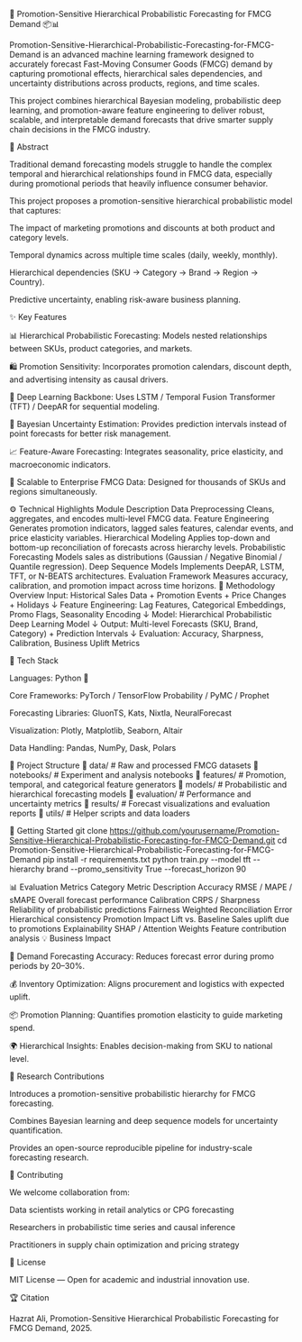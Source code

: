 🧠 Promotion-Sensitive Hierarchical Probabilistic Forecasting for FMCG Demand 📦📊

Promotion-Sensitive-Hierarchical-Probabilistic-Forecasting-for-FMCG-Demand is an advanced machine learning framework designed to accurately forecast Fast-Moving Consumer Goods (FMCG) demand by capturing promotional effects, hierarchical sales dependencies, and uncertainty distributions across products, regions, and time scales.

This project combines hierarchical Bayesian modeling, probabilistic deep learning, and promotion-aware feature engineering to deliver robust, scalable, and interpretable demand forecasts that drive smarter supply chain decisions in the FMCG industry.

🧩 Abstract

Traditional demand forecasting models struggle to handle the complex temporal and hierarchical relationships found in FMCG data, especially during promotional periods that heavily influence consumer behavior.

This project proposes a promotion-sensitive hierarchical probabilistic model that captures:

The impact of marketing promotions and discounts at both product and category levels.

Temporal dynamics across multiple time scales (daily, weekly, monthly).

Hierarchical dependencies (SKU → Category → Brand → Region → Country).

Predictive uncertainty, enabling risk-aware business planning.

✨ Key Features

📊 Hierarchical Probabilistic Forecasting: Models nested relationships between SKUs, product categories, and markets.

🛍️ Promotion Sensitivity: Incorporates promotion calendars, discount depth, and advertising intensity as causal drivers.

🧠 Deep Learning Backbone: Uses LSTM / Temporal Fusion Transformer (TFT) / DeepAR for sequential modeling.

🔮 Bayesian Uncertainty Estimation: Provides prediction intervals instead of point forecasts for better risk management.

📈 Feature-Aware Forecasting: Integrates seasonality, price elasticity, and macroeconomic indicators.

🧰 Scalable to Enterprise FMCG Data: Designed for thousands of SKUs and regions simultaneously.

⚙️ Technical Highlights
Module	Description
Data Preprocessing	Cleans, aggregates, and encodes multi-level FMCG data.
Feature Engineering	Generates promotion indicators, lagged sales features, calendar events, and price elasticity variables.
Hierarchical Modeling	Applies top-down and bottom-up reconciliation of forecasts across hierarchy levels.
Probabilistic Forecasting	Models sales as distributions (Gaussian / Negative Binomial / Quantile regression).
Deep Sequence Models	Implements DeepAR, LSTM, TFT, or N-BEATS architectures.
Evaluation Framework	Measures accuracy, calibration, and promotion impact across time horizons.
🧮 Methodology Overview
Input:
  Historical Sales Data + Promotion Events + Price Changes + Holidays
↓
Feature Engineering:
  Lag Features, Categorical Embeddings, Promo Flags, Seasonality Encoding
↓
Model:
  Hierarchical Probabilistic Deep Learning Model
↓
Output:
  Multi-level Forecasts (SKU, Brand, Category) + Prediction Intervals
↓
Evaluation:
  Accuracy, Sharpness, Calibration, Business Uplift Metrics

🧰 Tech Stack

Languages: Python 🐍

Core Frameworks: PyTorch / TensorFlow Probability / PyMC / Prophet

Forecasting Libraries: GluonTS, Kats, Nixtla, NeuralForecast

Visualization: Plotly, Matplotlib, Seaborn, Altair

Data Handling: Pandas, NumPy, Dask, Polars

📁 Project Structure
📁 data/                      # Raw and processed FMCG datasets
📁 notebooks/                 # Experiment and analysis notebooks
📁 features/                  # Promotion, temporal, and categorical feature generators
📁 models/                    # Probabilistic and hierarchical forecasting models
📁 evaluation/                # Performance and uncertainty metrics
📁 results/                   # Forecast visualizations and evaluation reports
📁 utils/                     # Helper scripts and data loaders

🚀 Getting Started
git clone https://github.com/yourusername/Promotion-Sensitive-Hierarchical-Probabilistic-Forecasting-for-FMCG-Demand.git
cd Promotion-Sensitive-Hierarchical-Probabilistic-Forecasting-for-FMCG-Demand
pip install -r requirements.txt
python train.py --model tft --hierarchy brand --promo_sensitivity True --forecast_horizon 90

📊 Evaluation Metrics
Category	Metric	Description
Accuracy	RMSE / MAPE / sMAPE	Overall forecast performance
Calibration	CRPS / Sharpness	Reliability of probabilistic predictions
Fairness	Weighted Reconciliation Error	Hierarchical consistency
Promotion Impact	Lift vs. Baseline	Sales uplift due to promotions
Explainability	SHAP / Attention Weights	Feature contribution analysis
💡 Business Impact

🏪 Demand Forecasting Accuracy: Reduces forecast error during promo periods by 20–30%.

💰 Inventory Optimization: Aligns procurement and logistics with expected uplift.

📦 Promotion Planning: Quantifies promotion elasticity to guide marketing spend.

🌍 Hierarchical Insights: Enables decision-making from SKU to national level.

🧠 Research Contributions

Introduces a promotion-sensitive probabilistic hierarchy for FMCG forecasting.

Combines Bayesian learning and deep sequence models for uncertainty quantification.

Provides an open-source reproducible pipeline for industry-scale forecasting research.

🤝 Contributing

We welcome collaboration from:

Data scientists working in retail analytics or CPG forecasting

Researchers in probabilistic time series and causal inference

Practitioners in supply chain optimization and pricing strategy

📜 License

MIT License — Open for academic and industrial innovation use.

🏆 Citation

Hazrat Ali, Promotion-Sensitive Hierarchical Probabilistic Forecasting for FMCG Demand, 2025.

